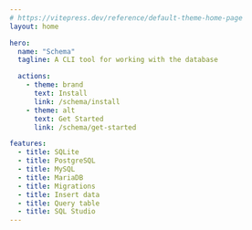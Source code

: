 ```yaml
---
# https://vitepress.dev/reference/default-theme-home-page
layout: home

hero:
  name: "Schema"
  tagline: A CLI tool for working with the database

  actions:
    - theme: brand
      text: Install
      link: /schema/install
    - theme: alt
      text: Get Started
      link: /schema/get-started

features:
  - title: SQLite
  - title: PostgreSQL
  - title: MySQL
  - title: MariaDB
  - title: Migrations
  - title: Insert data
  - title: Query table
  - title: SQL Studio
---
```



